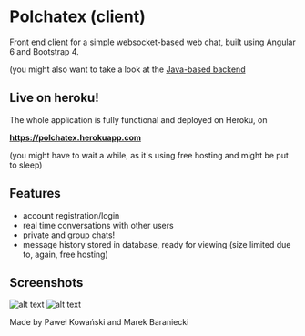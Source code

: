 # Polchatex (client)

Front end client for a simple websocket-based web chat, built using Angular 6 and Bootstrap 4.

(you might also want to take a look at the [Java-based backend](https://github.com/developol/polchatex-server)

## Live on heroku!
The whole application is fully functional and deployed on Heroku, on 

**https://polchatex.herokuapp.com**

(you might have to wait a while, as it's using free hosting and might be put to sleep)

## Features

* account registration/login
* real time conversations with other users
* private and group chats!
* message history stored in database, ready for viewing (size limited due to, again, free hosting) 
## Screenshots

![alt text](https://i.imgur.com/FM8TxLu.png "Login screen")
![alt text](https://i.imgur.com/XbBfm7M.png "Main chat screen")

Made by Paweł Kowański and Marek Baraniecki
